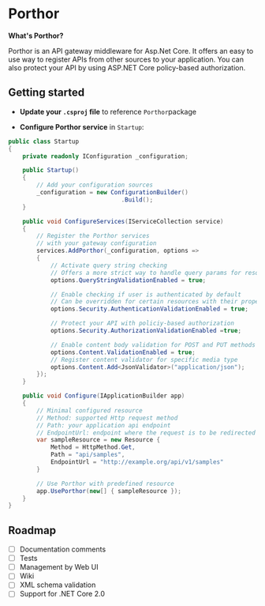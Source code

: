 # Porthor
**What's Porthor?**

Porthor is an API gateway middleware for Asp.Net Core. It offers an easy to use way to register APIs from other sources to your application. You can also protect your API by using ASP.NET Core policy-based authorization.

## Getting started

- **Update your `.csproj` file** to reference `Porthor`package

- **Configure Porthor service** in `Startup`:

```csharp
public class Startup
{
    private readonly IConfiguration _configuration;

    public Startup()
    {
        // Add your configuration sources
        _configuration = new ConfigurationBuilder()
                                .Build();
    }

    public void ConfigureServices(IServiceCollection service)
    {
        // Register the Porthor services
        // with your gateway configuration
        services.AddPorthor(_configuration, options =>
        {
            // Activate query string checking
            // Offers a more strict way to handle query params for resources
            options.QueryStringValidationEnabled = true;

            // Enable checking if user is authenticated by default
            // Can be overridden for certain resources with their property `AllowAnonymous`
            options.Security.AuthenticationValidationEnabled = true;

            // Protect your API with policiy-based authorization
            options.Security.AuthorizationValidationEnabled =true;

            // Enable content body validation for POST and PUT methods
            options.Content.ValidationEnabled = true;
            // Register content validator for specific media type
            options.Content.Add<JsonValidator>("application/json");
        });
    }

    public void Configure(IApplicationBuilder app)
    {
        // Minimal configured resource
        // Method: supported Http request method
        // Path: your application api endpoint
        // EndpointUrl: endpoint where the request is to be redirected
        var sampleResource = new Resource {
            Method = HttpMethod.Get,
            Path = "api/samples",
            EndpointUrl = "http://example.org/api/v1/samples"
        }

        // Use Porthor with predefined resource
        app.UsePorthor(new[] { sampleResource });
    }
}
```

## Roadmap

- [ ] Documentation comments
- [ ] Tests
- [ ] Management by Web UI
- [ ] Wiki
- [ ] XML schema validation
- [ ] Support for .NET Core 2.0
